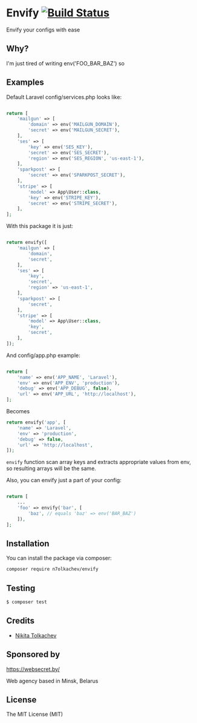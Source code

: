 # Envify [![Build Status](https://travis-ci.org/n7olkachev/envify.svg?branch=master)](https://travis-ci.org/n7olkachev/envify)

Envify your configs with ease

## Why?

I'm just tired of writing env('FOO_BAR_BAZ') so

## Examples

Default Laravel config/services.php looks like:

```php

return [
    'mailgun' => [
        'domain' => env('MAILGUN_DOMAIN'),
        'secret' => env('MAILGUN_SECRET'),
    ],
    'ses' => [
        'key' => env('SES_KEY'),
        'secret' => env('SES_SECRET'),
        'region' => env('SES_REGION', 'us-east-1'),
    ],
    'sparkpost' => [
        'secret' => env('SPARKPOST_SECRET'),
    ],
    'stripe' => [
        'model' => App\User::class,
        'key' => env('STRIPE_KEY'),
        'secret' => env('STRIPE_SECRET'),
    ],
];
```

With this package it is just:

```php

return envify([
    'mailgun' => [
        'domain',
        'secret',
    ],
    'ses' => [
        'key',
        'secret',
        'region' => 'us-east-1',
    ],
    'sparkpost' => [
        'secret',
    ],
    'stripe' => [
        'model' => App\User::class,
        'key',
        'secret',
    ],
]);

```

And config/app.php example:

```php

return [
    'name' => env('APP_NAME', 'Laravel'),
    'env' => env('APP_ENV', 'production'),
    'debug' => env('APP_DEBUG', false),
    'url' => env('APP_URL', 'http://localhost'),
];

```

Becomes 

```php
return envify('app', [
    'name' => 'Laravel',
    'env' => 'production',
    'debug' => false,
    'url' => 'http://localhost',
]);
```

`envify` function scan array keys and extracts appropriate values from env, so resulting
arrays will be the same.

Also, you can envify just a part of your config:

```php

return [
    ...
    'foo' => envify('bar', [
        'baz', // equals 'baz' => env('BAR_BAZ')
    ]),
];

```

## Installation

You can install the package via composer:

``` bash
composer require n7olkachev/envify
```

## Testing

``` bash
$ composer test
```

## Credits

- [Nikita Tolkachev](https://github.com/n7olkachev)

## Sponsored by

https://websecret.by/

Web agency based in Minsk, Belarus

## License

The MIT License (MIT)
